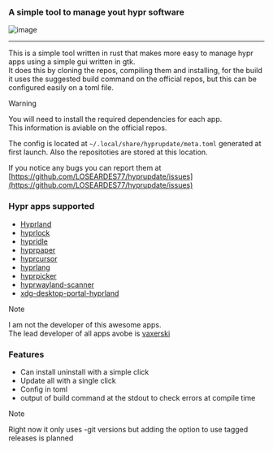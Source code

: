 ### A simple tool to manage yout hypr software

![image](https://github.com/LOSEARDES77/hyprupdate/assets/84414230/98036f58-68a4-487f-acd9-e022ed1d8fed)

---

This is a simple tool written in rust that makes more easy to manage hypr apps using a simple gui written in gtk.</br>
It does this by cloning the repos, compiling them and installing, for the build it uses the suggested build command on the official repos,
but this can be configured easily on a toml file.

> [!WARNING]
> You will need to install the required dependencies for each app. </br>
> This information is aviable on the official repos.

The config is located at `~/.local/share/hyprupdate/meta.toml` generated at first launch.
Also the repositoties are stored at this location.

If you notice any bugs you can report them at [https://github.com/LOSEARDES77/hyprupdate/issues](https://github.com/LOSEARDES77/hyprupdate/issues)

### Hypr apps supported
 - [Hyprland](https://github.com/hyprwm/Hyprland)
 - [hyprlock](https://github.com/hyprwm/hyprlock)
 - [hypridle](https://github.com/hyprwm/hypridle)
 - [hyprpaper](https://github.com/hyprwm/hyprpaper)
 - [hyprcursor](https://github.com/hyprwm/hyprcursor)
 - [hyprlang](https://github.com/hyprwm/hyprlang)
 - [hyprpicker](https://github.com/hyprwm/hyprpicker)
 - [hyprwayland-scanner](https://github.com/hyprwm/hyprwayland-scanner)
 - [xdg-desktop-portal-hyprland](https://github.com/hyprwm/xdg-desktop-portal-hyprland)

> [!NOTE]
> I am not the developer of this awesome apps. </br>
> The lead developer of all apps avobe is [vaxerski](https://github.com/vaxerski)


### Features
 - Can install uninstall with a simple click
 - Update all with a single click
 - Config in toml
 - output of build command at the stdout to check errors at compile time

> [!NOTE]
> Right now it only uses -git versions but adding the option to use tagged releases is planned
